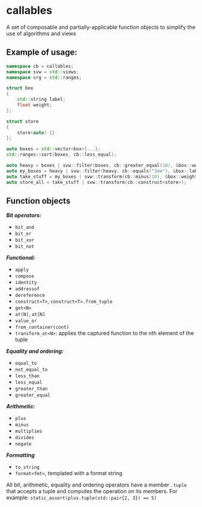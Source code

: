 # callables
A set of composable and partially-applicable function objects to simplify the use of algorithms and views

## Example of usage:
```cpp
namespace cb = callables;
namespace svw = std::views;
namespace srg = std::ranges;

struct box
{
    std::string label;
    float weight;
};

struct store
{
    store(auto) {}
};

auto boxes = std::vector<box>{...};
std::ranges::sort(boxes, cb::less_equal);

auto heavy = boxes | svw::filter(boxes, cb::greater_equal(10), &box::weight);
auto my_boxes = heavy | svw::filter(heavy, cb::equals("Joe"), &box::label);
auto take_stuff = my_boxes | svw::transform(cb::minus(10), &box::weight);
auto store_all = take_stuff | svw::transform(cb::construct<store>);
```

## Function objects
***Bit operators:***
- `bit_and`
- `bit_or`
- `bit_xor`
- `bit_not`

***Functional:***
- `apply`
- `compose`
- `identity`
- `addressof`
- `dereference`
- `construct<T>`, `construct<T>.from_tuple`
- `get<N>`
- `at(N)`, `at[N]`
- `value_or`
- `from_container(cont)`
- `transform_at<N>`: applies the captured function to the nth element of the tuple

***Equality and ordering:***
- `equal_to`
- `not_equal_to`
- `less_than`
- `less_equal`
- `greater_than`
- `greater_equal`

***Arithmetic:***
- `plus`
- `minus`
- `multiplies`
- `divides`
- `negate`

***Formatting***
- `to_string`
- `format<fmt>`, templated with a format string


All bit, arithmetic, equality and ordering operators have a member `.tuple` that accepts a tuple
and computes the operation on its members. For example:
`static_assert(plus.tuple(std::pair{2, 3}) == 5)`
